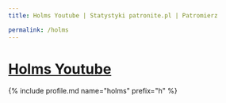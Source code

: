```yaml
---
title: Holms Youtube | Statystyki patronite.pl | Patromierz

permalink: /holms
---
```


# [Holms Youtube](https://patronite.pl/holms)

{% include profile.md name="holms" prefix="h" %}
